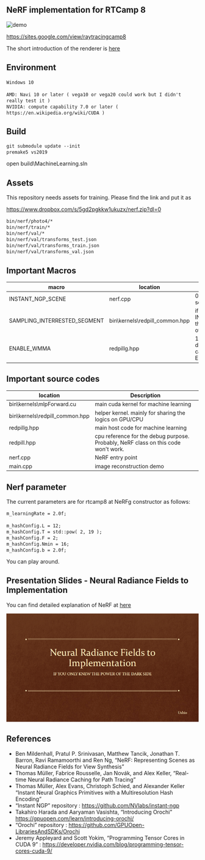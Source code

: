 ## NeRF implementation for RTCamp 8

![demo](render.png)

https://sites.google.com/view/raytracingcamp8

The short introduction of the renderer is [here](slides/RedPill_Ushio.pdf)

## Environment
    Windows 10

    AMD: Navi 10 or later ( vega10 or vega20 could work but I didn't really test it )
    NVIDIA: compute capability 7.0 or later ( https://en.wikipedia.org/wiki/CUDA )

## Build

```
git submodule update --init
premake5 vs2019
```

open build\MachineLearning.sln

## Assets
This repository needs assets for training. Please find the link and put it as

https://www.dropbox.com/s/5gd2pgkkw1ukuzx/nerf.zip?dl=0

```
bin/nerf/photo4/*
bin/nerf/train/*
bin/nerf/val/*
bin/nerf/val/transforms_test.json
bin/nerf/val/transforms_train.json
bin/nerf/val/transforms_val.json
```

## Important Macros
| macro      | location| Description |
| ----------- |----------- | ----------- |
| INSTANT_NGP_SCENE | nerf.cpp | 0: rtcamp8 scene, 1: lego scene |
| SAMPLING_INTERRESTED_SEGMENT | bin\kernels\redpill_common.hpp | if INSTANT_NGP_SCENE==1 then this should be 1, otherwise 0 |
| ENABLE_WMMA | redpillg.hpp | 1 is recommended at NV device. AMD device cannot compile ENABLE_WMMA=1 yet |

## Important source codes
|  location| Description |
| ----------- | ----------- |
| bin\kernels\mlpForward.cu | main cuda kernel for machine learning |
| bin\kernels\redpill_common.hpp | helper kernel. mainly for sharing the logics on GPU/CPU |
| redpillg.hpp | main host code for machine learning |
| redpill.hpp | cpu reference for the debug purpose. Probably, NeRF class on this code won't work. |
| nerf.cpp | NeRF entry point |
| main.cpp | image reconstruction demo |

## Nerf parameter

The current parameters are for rtcamp8 at NeRFg constructor as follows:
```
m_learningRate = 2.0f;

m_hashConfig.L = 12;
m_hashConfig.T = std::pow( 2, 19 );
m_hashConfig.F = 2;
m_hashConfig.Nmin = 16;
m_hashConfig.b = 2.0f;
```

You can play around.

## Presentation Slides - Neural Radiance Fields to Implementation
You can find detailed explanation of NeRF at [here](slides/Presentation_NeRF_Ushio.pdf)

[![demo](slides/Presentation_NeRF_Ushio_Thumb.png)](slides/Presentation_NeRF_Ushio.pdf)

## References
- Ben Mildenhall, Pratul P. Srinivasan, Matthew Tancik, Jonathan T. Barron, Ravi Ramamoorthi and Ren Ng, “NeRF: Representing Scenes as Neural Radiance Fields for View Synthesis”
- Thomas Müller, Fabrice Rousselle, Jan Novák, and Alex Keller, “Real-time Neural Radiance Caching for Path Tracing”
- Thomas Müller, Alex Evans, Christoph Schied, and Alexander Keller “Instant Neural Graphics Primitives with a Multiresolution Hash Encoding”
- “Instant NGP” repository : https://github.com/NVlabs/instant-ngp
- Takahiro Harada and Aaryaman Vasishta, “Introducing Orochi” https://gpuopen.com/learn/introducing-orochi/
- “Orochi” repository : https://github.com/GPUOpen-LibrariesAndSDKs/Orochi
- Jeremy Appleyard and Scott Yokim, “Programming Tensor Cores in CUDA 9” : https://developer.nvidia.com/blog/programming-tensor-cores-cuda-9/


